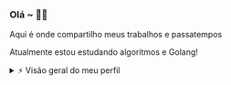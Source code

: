 ### Olá ~ 👋🏼
Aqui é onde compartilho meus trabalhos e passatempos

Atualmente estou estudando algoritmos e Golang!

<details>
  <summary>⚡ Visão geral do meu perfil</summary>
  <br/>
  
  ![Top Langs](https://github-readme-stats.vercel.app/api/top-langs/?username=kaicsalomao&layout=compact&hide=css,html&theme=dracula)
  ![Kaic's github stats](https://github-readme-stats.vercel.app/api?username=kaicsalomao&count_private=true&show_icons=true&theme=dracula)
</details>
